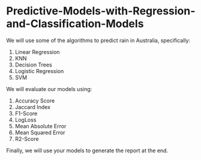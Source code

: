 # Predictive-Models-with-Regression-and-Classification-Models

We will use some of the algorithms to predict rain in Australia, specifically:

1.  Linear Regression
2.  KNN
3.  Decision Trees
4.  Logistic Regression
5.  SVM

We will evaluate our models using:

1.  Accuracy Score
2.  Jaccard Index
3.  F1-Score
4.  LogLoss
5.  Mean Absolute Error
6.  Mean Squared Error
7.  R2-Score

Finally, we will use your models to generate the report at the end.
